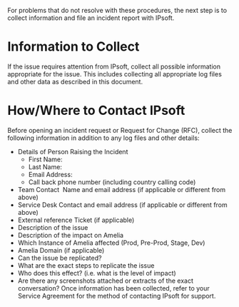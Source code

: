 For problems that do not resolve with these procedures, the next step is to collect information and file an incident report with IPsoft.
# Information to Collect
If the issue requires attention from IPsoft, collect all possible information appropriate for the issue. This includes collecting all appropriate log files and other data as described in this document.
# How/Where to Contact IPsoft
Before opening an incident request or Request for Change (RFC), collect the following information in addition to any log files and other details:
-   Details of Person Raising the Incident
    -   First Name:
    -   Last Name:
    -   Email Address:
    -   Call back phone number (including country calling code)
-   Team Contact  Name and email address (if applicable or different from above)
-   Service Desk Contact and email address (if applicable or different from above)
-   External reference Ticket (if applicable)
-   Description of the issue
-   Description of the impact on Amelia
-   Which Instance of Amelia affected (Prod, Pre-Prod, Stage, Dev)
-   Amelia Domain (if applicable)
-   Can the issue be replicated?
-   What are the exact steps to replicate the issue
-   Who does this effect? (i.e. what is the level of impact)
-   Are there any screenshots attached or extracts of the exact conversation?
Once information has been collected, refer to your Service Agreement for the method of contacting IPsoft for support.

